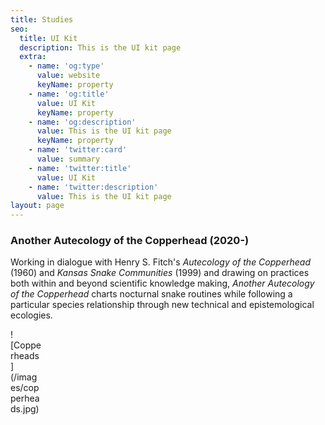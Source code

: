 ```yaml
---
title: Studies
seo:
  title: UI Kit
  description: This is the UI kit page
  extra:
    - name: 'og:type'
      value: website
      keyName: property
    - name: 'og:title'
      value: UI Kit
      keyName: property
    - name: 'og:description'
      value: This is the UI kit page
      keyName: property
    - name: 'twitter:card'
      value: summary
    - name: 'twitter:title'
      value: UI Kit
    - name: 'twitter:description'
      value: This is the UI kit page
layout: page
---
```

### Another Autecology of the Copperhead (2020-)

Working in dialogue with Henry S. Fitch's *Autecology of the Copperhead* (1960) and *Kansas Snake Communities* (1999) and drawing on practices both within and beyond scientific knowledge making, *Another Autecology of the Copperhead* charts nocturnal snake routines while following a particular species relationship through new technical and epistemological ecologies.

<div style='width:10%'>
![Copperheads](/images/copperheads.jpg)
